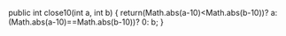 public int close10(int a, int b) {
  return(Math.abs(a-10)<Math.abs(b-10))?
  a:
  (Math.abs(a-10)==Math.abs(b-10))?
  0:
  b;
}
